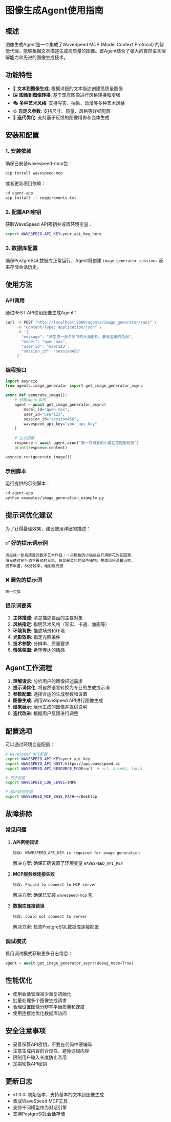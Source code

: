 # 图像生成Agent使用指南

## 概述

图像生成Agent是一个集成了WaveSpeed MCP (Model Context Protocol) 的智能代理，能够根据文本描述生成高质量的图像。该Agent结合了强大的自然语言理解能力和先进的图像生成技术。

## 功能特性

- 🎨 **文本到图像生成**: 根据详细的文本描述创建高质量图像
- 🖼️ **图像到图像转换**: 基于现有图像进行风格转换和增强
- 🎭 **多种艺术风格**: 支持写实、抽象、动漫等多种艺术风格
- ⚙️ **自定义参数**: 支持尺寸、质量、风格等详细配置
- 🔄 **迭代优化**: 支持基于反馈的图像精修和变体生成

## 安装和配置

### 1. 安装依赖

确保已安装wavespeed-mcp包：

```bash
pip install wavespeed-mcp
```

或者更新项目依赖：

```bash
cd agent-app
pip install -r requirements.txt
```

### 2. 配置API密钥

获取WaveSpeed API密钥并设置环境变量：

```bash
export WAVESPEED_API_KEY=your_api_key_here
```

### 3. 数据库配置

确保PostgreSQL数据库正常运行，Agent将创建 `image_generator_sessions` 表来存储会话历史。

## 使用方法

### API调用

通过REST API使用图像生成Agent：

```bash
curl -X POST "http://localhost:8000/agents/image_generator/runs" \
     -H "Content-Type: application/json" \
     -d '{
       "message": "请生成一张夕阳下的大海图片，要有温暖的色调",
       "model": "qwen-max",
       "user_id": "user123",
       "session_id": "session456"
     }'
```

### 编程接口

```python
import asyncio
from agents.image_generator import get_image_generator_async

async def generate_image():
    # 创建agent实例
    agent = await get_image_generator_async(
        model_id="qwen-max",
        user_id="user123",
        session_id="session456",
        wavespeed_api_key="your_api_key"
    )
    
    # 生成图像
    response = await agent.arun("画一只可爱的小猫在花园里玩耍")
    print(response.content)

asyncio.run(generate_image())
```

### 示例脚本

运行提供的示例脚本：

```bash
cd agent-app
python examples/image_generation_example.py
```

## 提示词优化建议

为了获得最佳效果，建议使用详细的描述：

### ✅ 好的提示词示例

```
请生成一张高质量的数字艺术作品：一只橙色的小猫坐在开满鲜花的花园里，
阳光透过树叶洒下斑驳的光影，背景是柔和的绿色植物，整体风格温馨治愈，
细节丰富，8K分辨率，电影级光照
```

### ❌ 避免的提示词

```
画一只猫
```

### 提示词要素

1. **主体描述**: 清楚描述要画的主要对象
2. **风格指定**: 指明艺术风格（写实、卡通、油画等）
3. **环境背景**: 描述场景和环境
4. **光影效果**: 指定光照条件
5. **技术参数**: 分辨率、质量要求
6. **情感氛围**: 希望传达的情感

## Agent工作流程

1. **理解请求**: 分析用户的图像描述需求
2. **提示词优化**: 将自然语言转换为专业的生成提示词
3. **参数配置**: 选择合适的生成参数和设置
4. **图像生成**: 调用WaveSpeed API进行图像生成
5. **结果展示**: 展示生成的图像并提供说明
6. **迭代改进**: 根据用户反馈进行调整

## 配置选项

可以通过环境变量配置：

```bash
# WaveSpeed API配置
export WAVESPEED_API_KEY=your_api_key
export WAVESPEED_API_HOST=https://api.wavespeed.ai
export WAVESPEED_API_RESOURCE_MODE=url  # url, base64, local

# 日志配置
export WAVESPEED_LOG_LEVEL=INFO

# 输出路径配置
export WAVESPEED_MCP_BASE_PATH=~/Desktop
```

## 故障排除

### 常见问题

1. **API密钥错误**
   ```
   错误: WAVESPEED_API_KEY is required for image generation
   ```
   解决方案: 确保正确设置了环境变量 `WAVESPEED_API_KEY`

2. **MCP服务器连接失败**
   ```
   错误: Failed to connect to MCP server
   ```
   解决方案: 确保已安装 `wavespeed-mcp` 包

3. **数据库连接错误**
   ```
   错误: could not connect to server
   ```
   解决方案: 检查PostgreSQL数据库连接配置

### 调试模式

启用调试模式获取更多日志信息：

```python
agent = await get_image_generator_async(debug_mode=True)
```

## 性能优化

- 使用会话管理减少重复初始化
- 批量处理多个图像生成请求
- 合理设置图像分辨率平衡质量和速度
- 使用连接池优化数据库访问

## 安全注意事项

- 妥善保管API密钥，不要在代码中硬编码
- 注意生成内容的合规性，避免违规内容
- 限制用户输入长度防止滥用
- 定期轮换API密钥

## 更新日志

- v1.0.0: 初始版本，支持基本的文本到图像生成
- 集成WaveSpeed MCP工具
- 支持千问模型作为对话引擎
- 支持PostgreSQL会话存储 
